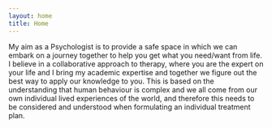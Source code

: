 ```yaml
---
layout: home
title: Home
---
```


My aim as a Psychologist is to provide a safe space in which we can embark on a journey together to help you get what you need/want from life. I believe in a collaborative approach to therapy, where you are the expert on your life and I bring my academic expertise and together we figure out the best way to apply our knowledge to you. This is based on the understanding that human behaviour is complex and we all come from our own individual lived experiences of the world, and therefore this needs to be considered and understood when formulating an individual treatment plan.  


